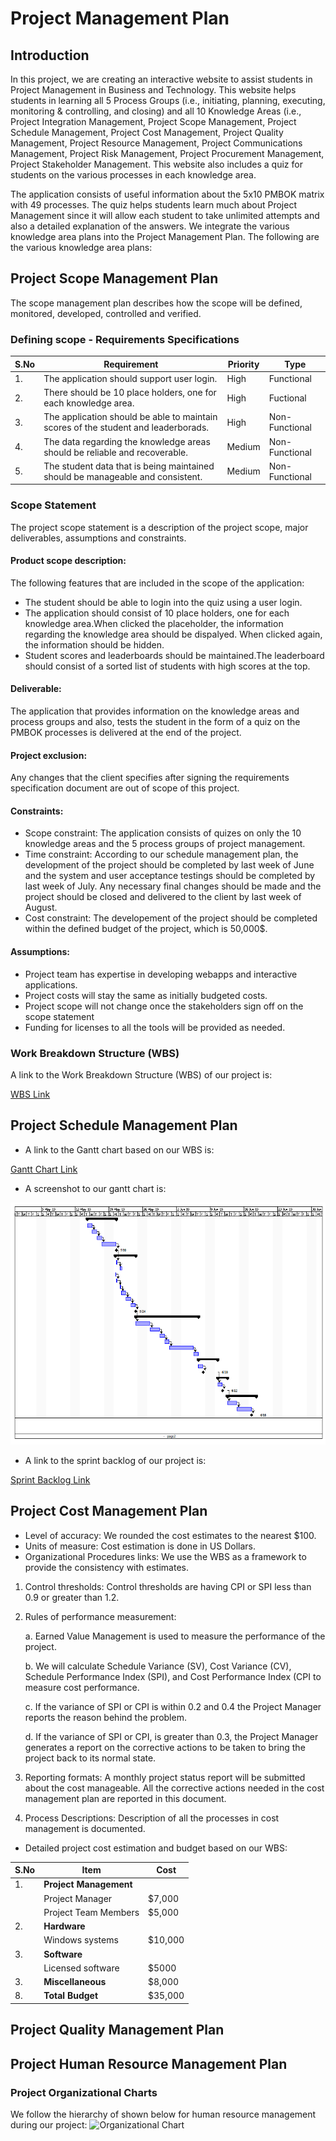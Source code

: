 # Project Management Plan
## Introduction

In this project, we are creating an interactive website to assist students in Project Management in Business and Technology. This website helps students in learning all 5 Process Groups (i.e., initiating, planning, executing, monitoring & controlling, and closing) and all 10 Knowledge Areas (i.e., Project Integration Management, Project Scope Management, Project Schedule Management, Project Cost Management, Project Quality Management, Project Resource Management, Project Communications Management, Project Risk Management, Project Procurement Management, Project Stakeholder Management. This website also includes a quiz for students on the various processes in each knowledge area.

The application consists of useful information about the 5x10 PMBOK matrix with 49 processes. The quiz helps students learn much about Project Management since it will allow each student to take unlimited attempts and also a detailed explanation of the answers.
We integrate the various knowledge area plans into the Project Management Plan. The following are the various knowledge area plans:

## Project Scope Management Plan

The scope management plan describes how the scope will be defined, monitored, developed, controlled and verified. 
### Defining scope - Requirements Specifications
| S.No    |   Requirement |   Priority    |   Type |
| ----    |   ----------- |   --------    |   ---- |
| 1.      |   The application should support user login.   |   High    |   Functional |
| 2.      |    There should be 10 place holders, one for each knowledge area.     | High  | Fuctional |
| 3.      |   The application should be able to maintain scores of the student and leaderborads.  |   High  |   Non-Functional |
| 4.      |   The data regarding the knowledge areas should be reliable and recoverable.    |   Medium  | Non-Functional |
| 5.    | The student data that is being maintained should be manageable and consistent.   | Medium    | Non-Functional |

### Scope Statement
The project scope statement is a description of the project scope, major deliverables, assumptions and constraints.
#### Product scope description:
The following features that are included in the scope of the application:
- The student should be able to login into the quiz using a user login.
- The application should consist of 10 place holders, one for each knowledge area.When clicked the placeholder, the information regarding the knowledge area should be dispalyed. When clicked again, the information should be hidden.
- Student scores and leaderboards should be maintained.The leaderboard should consist of a sorted list of students with high scores at the top.
#### Deliverable:
The application that provides information on the knowledge areas and process groups and also, tests the student in the form of a quiz on the PMBOK processes is delivered at the end of the project.
#### Project exclusion:
Any changes that the client specifies after signing the requirements specification document are out of scope of this project.
#### Constraints:
- Scope constraint: The application consists of quizes on only the 10 knowledge areas and the 5 process groups of project management.
- Time constraint: According to our schedule management plan, the development of the project should be completed by last week of June and the system and user acceptance testings should be completed by last week of July. Any necessary final changes should be made and the project should be closed and delivered to the client by last week of August.
- Cost constraint: The developement of the project should be completed within the defined budget of the project, which is 50,000$.
#### Assumptions:
- Project team has expertise in developing webapps and interactive applications.
- Project costs will stay the same as initially budgeted costs.
- Project scope will not change once the stakeholders sign off on the scope statement
- Funding for licenses to all the tools will be provided as needed.

### Work Breakdown Structure (WBS)
A link to the Work Breakdown Structure (WBS) of our project is:

[WBS Link](https://github.com/Divyaharshini/pmbok_quiz/blob/master/docs/wbs.md)

## Project Schedule Management Plan

- A link to the Gantt chart based on our WBS is:

[Gantt Chart Link](https://github.com/Divyaharshini/pmbok_quiz/blob/master/docs/ganttChart.pod)

- A screenshot to our gantt chart is:

![Gantt chart screenshot](https://github.com/Divyaharshini/pmbok_quiz/blob/master/images/ganttChartScreenshot.png)

- A link to the sprint backlog of our project is:

[Sprint Backlog Link](https://github.com/Divyaharshini/pmbok_quiz/blob/master/docs/sprintBacklog.md)

## Project Cost Management Plan

- Level of accuracy:
We rounded the cost estimates to the nearest $100.
- Units of measure:
Cost estimation is done in US Dollars.
- Organizational Procedures links:
We use the WBS as a framework to provide the consistency with estimates.
1. Control thresholds:
    Control thresholds are having CPI or SPI less than 0.9 or greater than 1.2.
1. Rules of performance measurement:

    a.	Earned Value Management is used to measure the performance of the project.

    b.	We will calculate Schedule Variance (SV), Cost Variance (CV), Schedule Performance Index (SPI), and Cost Performance Index (CPI to measure cost performance.

    c.	If the variance of SPI or CPI is within 0.2 and 0.4 the Project Manager reports the reason behind the problem.

    d.	 If the variance of SPI or CPI, is greater than 0.3, the Project Manager generates a report on the corrective actions to be taken to bring the project back to its normal state.

1. Reporting formats:
    A monthly project status report will be submitted about the cost manageable. All the corrective actions needed in the cost management plan are reported in this document.
1. Process Descriptions:
    Description of all the processes in cost management is documented.

- Detailed project cost estimation and budget based on our WBS:

| S.No	| Item	| Cost |
|-------|-------|------|
| 1. | __**Project Management**__ | |
| | Project Manager  | $7,000 |
| | Project Team Members  | $5,000 |
| 2. | __**Hardware**__ | |
| | Windows systems | $10,000 |
| 3. | __**Software**__ | |
| | Licensed software | $5000 |
| 3. | __**Miscellaneous**__ | $8,000 |
| 8. | __**Total Budget**__ | $35,000 |

## Project Quality Management Plan


## Project Human Resource Management Plan

### Project Organizational Charts

We follow the hierarchy of shown below for human resource management during our project:
![Organizational Chart]()